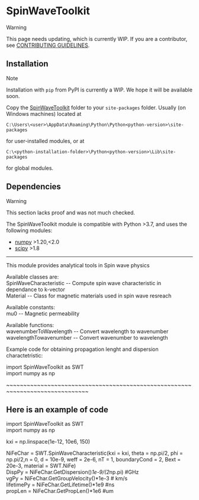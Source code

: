 # SpinWaveToolkit

> [!WARNING]
> This page needs updating, which is currently WIP. If you are a contributor, see [CONTRIBUTING GUIDELINES](CONTRIBUTING.md).

## Installation

> [!NOTE]
> Installation with `pip` from PyPI is currently a WIP. We hope it will be available soon.

Copy the [SpinWaveToolkit][SWTpy] folder to your `site-packages` folder. Usually (on Windows machines) located at
```
C:\Users\<user>\AppData\Roaming\Python\Python<python-version>\site-packages
```
for user-installed modules, or at 
```
C:\<python-installation-folder>\Python<python-version>\Lib\site-packages
```
for global modules.

## Dependencies

> [!WARNING]
> This section lacks proof and was not much checked.

The SpinWaveToolkit module is compatible with Python >3.7, and uses the following modules:
- [numpy] >1.20,<2.0
- [scipy] >1.8

<hr>

This module provides analytical tools in Spin wave physics <br/>

Available classes are: <br/>
    SpinWaveCharacteristic -- Compute spin wave characteristic in dependance to k-vector <br/>
    Material -- Class for magnetic materials used in spin wave resreach <br/>
    
Available constants: <br/>
    mu0 -- Magnetic permeability <br/>
    
Available functions: <br/>
    wavenumberToWavelength -- Convert wavelength to wavenumber <br/>
    wavelengthTowavenumber -- Convert wavenumber to wavelength <br/>
    
Example code for obtaining propagation lenght and dispersion charactetristic: <br/>

import SpinWaveToolkit as SWT <br/>
import numpy as np <br/>

\~~~~~~~~~~~~~~~~~~~~~~~~~~~~~~~~~~~~~~~~~~~~~~~~~~~~~~~~~~~~~~~~~~~~~~~~~~~~~~ <br/>
## Here is an example of code <br/>

import SpinWaveToolkit as SWT <br/>
import numpy as np <br/>

kxi = np.linspace(1e-12, 10e6, 150) <br/>

NiFeChar = SWT.SpinWaveCharacteristic(kxi = kxi, theta = np.pi/2, phi = np.pi/2,n =  0, d = 10e-9, weff = 2e-6, nT = 1, boundaryCond = 2, Bext = 20e-3, material = SWT.NiFe) <br/>
DispPy = NiFeChar.GetDispersion()*1e-9/(2*np.pi) #GHz <br/>
vgPy = NiFeChar.GetGroupVelocity()*1e-3 # km/s <br/>
lifetimePy = NiFeChar.GetLifetime()*1e9 #ns <br/>
propLen = NiFeChar.GetPropLen()*1e6 #um <br/>


[SWTpy]:SpinWaveToolkit
[numpy]:https://numpy.org/
[scipy]:https://scipy.org/

